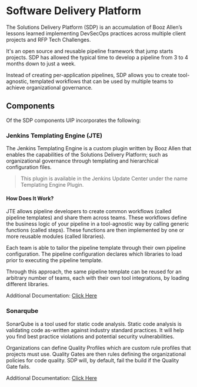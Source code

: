 # Software Delivery Platform

The Solutions Delivery Platform (SDP) is an accumulation of Booz Allen’s lessons learned implementing DevSecOps practices across multiple client projects and RFP Tech Challenges.

It's an open source and reusable pipeline framework that jump starts projects. SDP has allowed the typical time to develop a pipeline from 3 to 4 months down to just a week.

Instead of creating per-application pipelines, SDP allows you to create tool-agnostic, templated workflows that can be used by multiple teams to achieve organizational governance.

## Components

Of the SDP components UIP incorporates the following:

### Jenkins Templating Engine (JTE)

The Jenkins Templating Engine is a custom plugin written by Booz Allen that enables the capabilities of the Solutions Delivery Platform; such as organizational governance through templating and hierarchical configuration files.

> This plugin is available in the Jenkins Update Center under the name Templating Engine Plugin.

#### How Does It Work?

JTE allows pipeline developers to create common workflows (called pipeline templates) and share them across teams. These workflows define the business logic of your pipeline in a tool-agnostic way by calling generic functions (called steps). These functions are then implemented by one or more reusable modules (called libraries).

Each team is able to tailor the pipeline template through their own pipeline configuration. The pipeline configuration declares which libraries to load prior to executing the pipeline template.

Through this approach, the same pipeline template can be reused for an arbitrary number of teams, each with their own tool integrations, by loading different libraries.

Additional Documentation: [Click Here](https://boozallen.github.io/sdp-docs/jte/2.2.2/index.html)

### Sonarqube

SonarQube is a tool used for static code analysis. Static code analysis is validating code as-written against industry standard practices. It will help you find best practice violations and potential security vulnerabilities.

Organizations can define Quality Profiles which are custom rule profiles that projects must use. Quality Gates are then rules defining the organizational policies for code quality. SDP will, by default, fail the build if the Quality Gate fails.

Additional Documentation: [Click Here](https://boozallen.github.io/sdp-docs/sdp-libraries/libraries/sonarqube.html)
